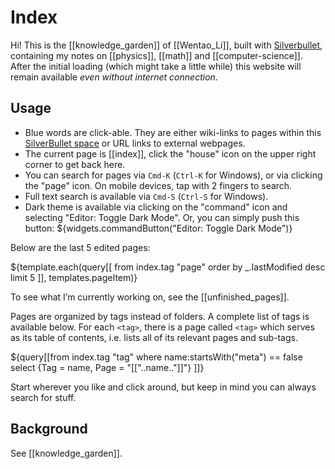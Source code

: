 # Index

Hi! This is the [[knowledge_garden]] of [[Wentao_Li]], built with [Silverbullet](https://silverbullet.md), containing my notes on [[physics]], [[math]] and [[computer-science]]. After the initial loading (which might take a little while) this website will remain available _even without internet connection_.

## Usage

* Blue words are click-able. They are either wiki-links to pages within this [SilverBullet space](https://silverbullet.md/Spaces) or URL links to external webpages.
* The current page is [[index]], click the "house" icon on the upper right corner to get back here.
* You can search for pages via `Cmd-K` (`Ctrl-K` for Windows), or via clicking the "page" icon. On mobile devices, tap with 2 fingers to search.
* Full text search is available via `Cmd-S` (`Ctrl-S` for Windows).
* Dark theme is available via clicking on the "command" icon and selecting "Editor: Toggle Dark Mode". Or, you can simply push this button: ${widgets.commandButton("Editor: Toggle Dark Mode")}

Below are the last 5 edited pages: 

${template.each(query[[
  from index.tag "page"
  order by _.lastModified desc
  limit 5
]], templates.pageItem)}

To see what I’m currently working on, see the [[unfinished_pages]].

Pages are organized by tags instead of folders. A complete list of tags is available below. For each `<tag>`, there is a page called `<tag>` which serves as its table of contents, i.e. lists all of its relevant pages and sub-tags.

${query[[from index.tag "tag" where name:startsWith("meta") == false select {Tag = name, Page = "[["..name.."]]"} ]]}

Start wherever you like and click around, but keep in mind you can always search for stuff.

## Background

See [[knowledge_garden]].